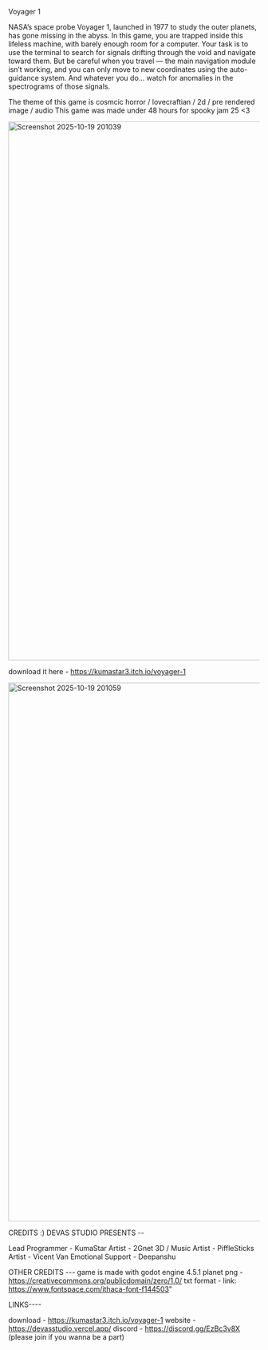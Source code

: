 
Voyager 1

NASA’s space probe Voyager 1, launched in 1977 to study the outer planets, has gone missing in the abyss.
In this game, you are trapped inside this lifeless machine, with barely enough room for a computer. Your task is to use the terminal to search for signals drifting through the void and navigate toward them.
But be careful when you travel — the main navigation module isn’t working, and you can only move to new coordinates using the auto-guidance system.
And whatever you do… watch for anomalies in the spectrograms of those signals.

The theme of this game is cosmcic horror / lovecraftian / 2d / pre rendered image / audio
This game was made under 48 hours for spooky jam 25 <3

<img width="1919" height="1079" alt="Screenshot 2025-10-19 201039" src="https://github.com/user-attachments/assets/6afcd187-0c4e-4c5d-a16e-e959111f0c89" />

download it here - https://kumastar3.itch.io/voyager-1 

<img width="1919" height="1079" alt="Screenshot 2025-10-19 201059" src="https://github.com/user-attachments/assets/088b0f37-8472-420e-a740-16c548ad97fd" />


CREDITS :)
DEVAS STUDIO PRESENTS --

Lead Programmer - KumaStar
Artist - 2Gnet
3D / Music Artist - PiffleSticks
Artist - Vicent Van
Emotional Support - Deepanshu

OTHER CREDITS ---
game is made with godot engine 4.5.1
planet png - https://creativecommons.org/publicdomain/zero/1.0/
txt format - link: https://www.fontspace.com/ithaca-font-f144503"


LINKS----

download - https://kumastar3.itch.io/voyager-1 
website - https://devasstudio.vercel.app/
discord - https://discord.gg/EzBc3v8X (please join if you wanna be a part)
